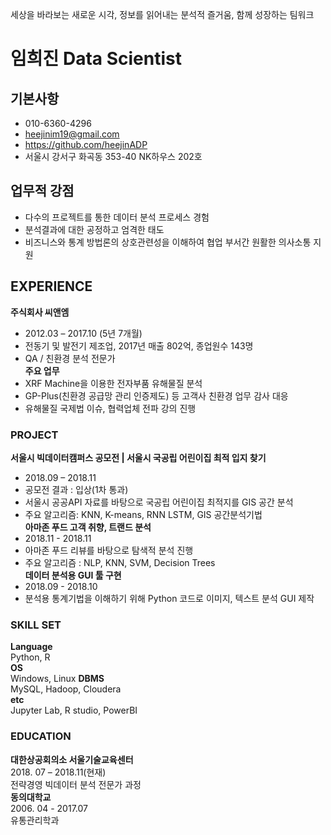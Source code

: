세상을 바라보는 새로운 시각, 정보를 읽어내는 분석적 즐거움, 함께 성장하는 팀워크      
# 임희진 Data Scientist      
     
## 기본사항
* 010-6360-4296     
* heejinim19@gmail.com      
* https://github.com/heejinADP    
* 서울시 강서구 화곡동 353-40 NK하우스 202호     

## 업무적 강점      
* 다수의 프로젝트를 통한 데이터 분석 프로세스 경험      
* 분석결과에 대한 공정하고 엄격한 태도      
* 비즈니스와 통계 방법론의 상호관련성을 이해하여 협업 부서간 원활한 의사소통 지원     
    
## EXPERIENCE    
**주식회사 씨앤엠**     
* 2012.03 – 2017.10 (5년 7개월)     
* 전동기 및 발전기 제조업, 2017년 매출 802억, 종업원수 143명     
* QA / 친환경 분석 전문가       
**주요 업무**     
* XRF Machine을 이용한 전자부품 유해물질 분석      
* GP-Plus(친환경 공급망 관리 인증제도) 등 고객사 친환경 업무 감사 대응     
* 유해물질 국제법 이슈, 협력업체 전파 강의 진행     
     
### PROJECT     
**서울시 빅데이터캠퍼스 공모전 | 서울시 국공립 어린이집 최적 입지 찾기**    
* 2018.09 – 2018.11     
* 공모전 결과 : 입상(1차 통과)     
* 서울시 공공API 자료를 바탕으로 국공립 어린이집 최적지를 GIS 공간 분석   
* 주요 알고리즘: KNN, K-means, RNN LSTM, GIS 공간분석기법    
**아마존 푸드 고객 취향, 트랜드 분석**    
* 2018.11 - 2018.11    
* 아마존 푸드 리뷰를 바탕으로 탐색적 분석 진행    
* 주요 알고리즘 : NLP, KNN, SVM, Decision Trees    
**데이터 분석용 GUI 툴 구현**    
* 2018.09 - 2018.10      
* 분석용 통계기법을 이해하기 위해 Python 코드로 이미지, 텍스트 분석 GUI 제작    
   
### SKILL SET     
**Language**                      
Python, R    
**OS**                            
Windows, Linux
**DBMS**                         
MySQL, Hadoop, Cloudera    
**etc**                           
Jupyter Lab, R studio, PowerBI    
    
### EDUCATION    
**대한상공회의소 서울기술교육센터**     
2018. 07 – 2018.11(현재)     
전략경영 빅데이터 분석 전문가 과정        
**동의대학교**    
2006. 04 - 2017.07     
유통관리학과       
